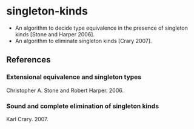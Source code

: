 # singleton-kinds

- An algorithm to decide type equivalence in the presence of singleton kinds [Stone and Harper 2006].
- An algorithm to eliminate singleton kinds [Crary 2007].

## References

### Extensional equivalence and singleton types

Christopher A. Stone and Robert Harper. 2006.

### Sound and complete elimination of singleton kinds

Karl Crary. 2007.
